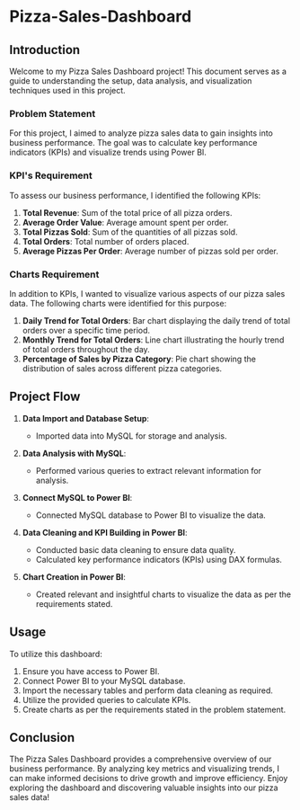 # Pizza-Sales-Dashboard
## Introduction
Welcome to my Pizza Sales Dashboard project! This document serves as a guide to understanding the setup, data analysis, and visualization techniques used in this project.

### Problem Statement
For this project, I aimed to analyze pizza sales data to gain insights into business performance. The goal was to calculate key performance indicators (KPIs) and visualize trends using Power BI.

### KPI's Requirement
To assess our business performance, I identified the following KPIs:
1. **Total Revenue**: Sum of the total price of all pizza orders.
2. **Average Order Value**: Average amount spent per order.
3. **Total Pizzas Sold**: Sum of the quantities of all pizzas sold.
4. **Total Orders**: Total number of orders placed.
5. **Average Pizzas Per Order**: Average number of pizzas sold per order.

### Charts Requirement
In addition to KPIs, I wanted to visualize various aspects of our pizza sales data. The following charts were identified for this purpose:
1. **Daily Trend for Total Orders**: Bar chart displaying the daily trend of total orders over a specific time period.
2. **Monthly Trend for Total Orders**: Line chart illustrating the hourly trend of total orders throughout the day.
3. **Percentage of Sales by Pizza Category**: Pie chart showing the distribution of sales across different pizza categories.

## Project Flow
1. **Data Import and Database Setup**: 
   - Imported data into MySQL for storage and analysis.

2. **Data Analysis with MySQL**:
   - Performed various queries to extract relevant information for analysis.

3. **Connect MySQL to Power BI**:
   - Connected MySQL database to Power BI to visualize the data.

4. **Data Cleaning and KPI Building in Power BI**:
   - Conducted basic data cleaning to ensure data quality.
   - Calculated key performance indicators (KPIs) using DAX formulas.

5. **Chart Creation in Power BI**:
   - Created relevant and insightful charts to visualize the data as per the requirements stated.

## Usage
To utilize this dashboard:
1. Ensure you have access to Power BI.
2. Connect Power BI to your MySQL database.
3. Import the necessary tables and perform data cleaning as required.
4. Utilize the provided queries to calculate KPIs.
5. Create charts as per the requirements stated in the problem statement.

## Conclusion
The Pizza Sales Dashboard provides a comprehensive overview of our business performance. By analyzing key metrics and visualizing trends, I can make informed decisions to drive growth and improve efficiency. Enjoy exploring the dashboard and discovering valuable insights into our pizza sales data!
